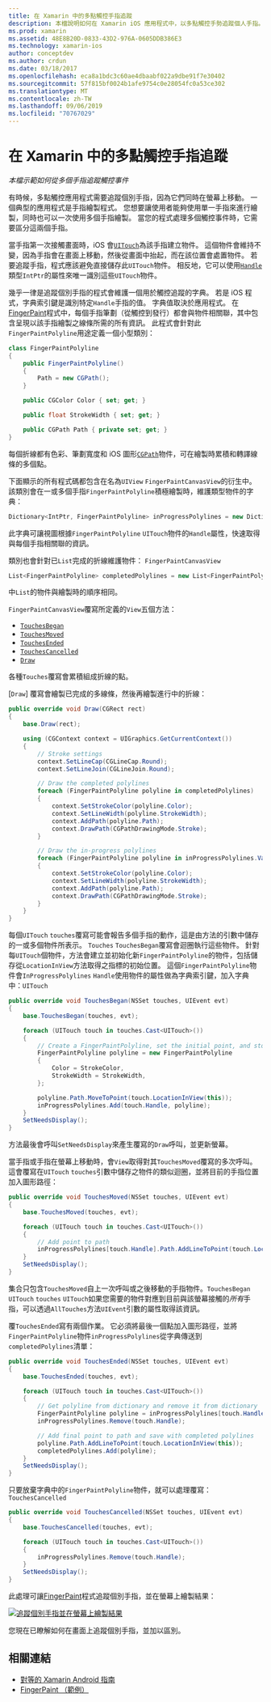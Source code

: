 ```yaml
---
title: 在 Xamarin 中的多點觸控手指追蹤
description: 本檔說明如何在 Xamarin iOS 應用程式中，以多點觸控手勢追蹤個人手指。 它會以手指繪製應用程式範例為中心。
ms.prod: xamarin
ms.assetid: 48E8B20D-0833-43D2-976A-0605DDB386E3
ms.technology: xamarin-ios
author: conceptdev
ms.author: crdun
ms.date: 03/18/2017
ms.openlocfilehash: eca8a1bdc3c60ae4dbaabf022a9dbe91f7e30402
ms.sourcegitcommit: 57f815bf0024b1afe9754c0e28054fc0a53ce302
ms.translationtype: MT
ms.contentlocale: zh-TW
ms.lasthandoff: 09/06/2019
ms.locfileid: "70767029"
---
```

# <a name="multi-touch-finger-tracking-in-xamarinios"></a>在 Xamarin 中的多點觸控手指追蹤

_本檔示範如何從多個手指追蹤觸控事件_

有時候，多點觸控應用程式需要追蹤個別手指，因為它們同時在螢幕上移動。 一個典型的應用程式是手指繪製程式。 您想要讓使用者能夠使用單一手指來進行繪製，同時也可以一次使用多個手指繪製。 當您的程式處理多個觸控事件時，它需要區分這兩個手指。

當手指第一次接觸畫面時，iOS 會[`UITouch`](xref:UIKit.UITouch)為該手指建立物件。 這個物件會維持不變，因為手指會在畫面上移動，然後從畫面中抬起，而在該位置會處置物件。 若要追蹤手指，程式應該避免直接儲存此`UITouch`物件。 相反地，它可以使用[`Handle`](xref:Foundation.NSObject.Handle)類型`IntPtr`的屬性來唯一識別這些`UITouch`物件。

幾乎一律是追蹤個別手指的程式會維護一個用於觸控追蹤的字典。 若是 iOS 程式，字典索引鍵是識別特定`Handle`手指的值。 字典值取決於應用程式。 在[FingerPaint](https://docs.microsoft.com/samples/xamarin/ios-samples/applicationfundamentals-fingerpaint)程式中，每個手指筆劃（從觸控到發行）都會與物件相關聯，其中包含呈現以該手指繪製之線條所需的所有資訊。 此程式會針對此`FingerPaintPolyline`用途定義一個小型類別：

```csharp
class FingerPaintPolyline
{
    public FingerPaintPolyline()
    {
        Path = new CGPath();
    }

    public CGColor Color { set; get; }

    public float StrokeWidth { set; get; }

    public CGPath Path { private set; get; }
}
```

每個折線都有色彩、筆劃寬度和 iOS 圖形[`CGPath`](xref:CoreGraphics.CGPath)物件，可在繪製時累積和轉譯線條的多個點。

下面顯示的所有程式碼都包含在名為`UIView` `FingerPaintCanvasView`的衍生中。 該類別會在一或多個手指`FingerPaintPolyline`積極繪製時，維護類型物件的字典：

```csharp
Dictionary<IntPtr, FingerPaintPolyline> inProgressPolylines = new Dictionary<IntPtr, FingerPaintPolyline>();
```

此字典可讓視圖根據`FingerPaintPolyline` `UITouch`物件的`Handle`屬性，快速取得與每個手指相關聯的資訊。

類別也會針對已`List`完成的折線維護物件： `FingerPaintCanvasView`

```csharp
List<FingerPaintPolyline> completedPolylines = new List<FingerPaintPolyline>();
```

中`List`的物件與繪製時的順序相同。

`FingerPaintCanvasView`覆寫所定義的`View`五個方法：

- [`TouchesBegan`](xref:UIKit.UIResponder.TouchesBegan(Foundation.NSSet,UIKit.UIEvent))
- [`TouchesMoved`](xref:UIKit.UIResponder.TouchesMoved(Foundation.NSSet,UIKit.UIEvent))
- [`TouchesEnded`](xref:UIKit.UIResponder.TouchesEnded(Foundation.NSSet,UIKit.UIEvent))
- [`TouchesCancelled`](xref:UIKit.UIResponder.TouchesCancelled(Foundation.NSSet,UIKit.UIEvent))
- [`Draw`](xref:UIKit.UIView.Draw(CoreGraphics.CGRect))

各種`Touches`覆寫會累積組成折線的點。

[`Draw`] 覆寫會繪製已完成的多線條，然後再繪製進行中的折線：

```csharp
public override void Draw(CGRect rect)
{
    base.Draw(rect);

    using (CGContext context = UIGraphics.GetCurrentContext())
    {
        // Stroke settings
        context.SetLineCap(CGLineCap.Round);
        context.SetLineJoin(CGLineJoin.Round);

        // Draw the completed polylines
        foreach (FingerPaintPolyline polyline in completedPolylines)
        {
            context.SetStrokeColor(polyline.Color);
            context.SetLineWidth(polyline.StrokeWidth);
            context.AddPath(polyline.Path);
            context.DrawPath(CGPathDrawingMode.Stroke);
        }

        // Draw the in-progress polylines
        foreach (FingerPaintPolyline polyline in inProgressPolylines.Values)
        {
            context.SetStrokeColor(polyline.Color);
            context.SetLineWidth(polyline.StrokeWidth);
            context.AddPath(polyline.Path);
            context.DrawPath(CGPathDrawingMode.Stroke);
        }
    }
}
```

每個`UITouch` `touches`覆寫可能會報告多個手指的動作，這是由方法的引數中儲存的一或多個物件所表示。 `Touches` `TouchesBegan`覆寫會迴圈執行這些物件。 針對每`UITouch`個物件，方法會建立並初始化新`FingerPaintPolyline`的物件，包括儲存從`LocationInView`方法取得之指標的初始位置。 這個`FingerPaintPolyline`物件會`InProgressPolylines` `Handle`使用物件的屬性做為字典索引鍵，加入字典中：`UITouch`

```csharp
public override void TouchesBegan(NSSet touches, UIEvent evt)
{
    base.TouchesBegan(touches, evt);

    foreach (UITouch touch in touches.Cast<UITouch>())
    {
        // Create a FingerPaintPolyline, set the initial point, and store it
        FingerPaintPolyline polyline = new FingerPaintPolyline
        {
            Color = StrokeColor,
            StrokeWidth = StrokeWidth,
        };

        polyline.Path.MoveToPoint(touch.LocationInView(this));
        inProgressPolylines.Add(touch.Handle, polyline);
    }
    SetNeedsDisplay();
}
```

方法最後會呼叫`SetNeedsDisplay`來產生覆寫的`Draw`呼叫，並更新螢幕。

當手指或手指在螢幕上移動時，會`View`取得對其`TouchesMoved`覆寫的多次呼叫。 這會覆寫在`UITouch` `touches`引數中儲存之物件的類似迴圈，並將目前的手指位置加入圖形路徑：

```csharp
public override void TouchesMoved(NSSet touches, UIEvent evt)
{
    base.TouchesMoved(touches, evt);

    foreach (UITouch touch in touches.Cast<UITouch>())
    {
        // Add point to path
        inProgressPolylines[touch.Handle].Path.AddLineToPoint(touch.LocationInView(this));
    }
    SetNeedsDisplay();
}
```

集合只包含`TouchesMoved`自上一次呼叫或之後移動的手指物件。`TouchesBegan` `UITouch` `touches` `UITouch`如果您需要的物件對應到目前與該螢幕接觸的*所有*手指，可以透過`AllTouches`方法`UIEvent`引數的屬性取得該資訊。

覆`TouchesEnded`寫有兩個作業。 它必須將最後一個點加入圖形路徑，並將`FingerPaintPolyline`物件`inProgressPolylines`從字典傳送到`completedPolylines`清單：

```csharp
public override void TouchesEnded(NSSet touches, UIEvent evt)
{
    base.TouchesEnded(touches, evt);

    foreach (UITouch touch in touches.Cast<UITouch>())
    {
        // Get polyline from dictionary and remove it from dictionary
        FingerPaintPolyline polyline = inProgressPolylines[touch.Handle];
        inProgressPolylines.Remove(touch.Handle);

        // Add final point to path and save with completed polylines
        polyline.Path.AddLineToPoint(touch.LocationInView(this));
        completedPolylines.Add(polyline);
    }
    SetNeedsDisplay();
}
```

只要放棄字典中的`FingerPaintPolyline`物件，就可以處理覆寫：`TouchesCancelled`

```csharp
public override void TouchesCancelled(NSSet touches, UIEvent evt)
{
    base.TouchesCancelled(touches, evt);

    foreach (UITouch touch in touches.Cast<UITouch>())
    {
        inProgressPolylines.Remove(touch.Handle);
    }
    SetNeedsDisplay();
}
```

此處理可讓[FingerPaint](https://docs.microsoft.com/samples/xamarin/ios-samples/applicationfundamentals-fingerpaint)程式追蹤個別手指，並在螢幕上繪製結果：

[![](touch-tracking-images/image01.png "追蹤個別手指並在螢幕上繪製結果")](touch-tracking-images/image01.png#lightbox)

您現在已瞭解如何在畫面上追蹤個別手指，並加以區別。

## <a name="related-links"></a>相關連結

- [對等的 Xamarin Android 指南](~/android/app-fundamentals/touch/touch-tracking.md)
- [FingerPaint （範例）](https://docs.microsoft.com/samples/xamarin/ios-samples/applicationfundamentals-fingerpaint)
